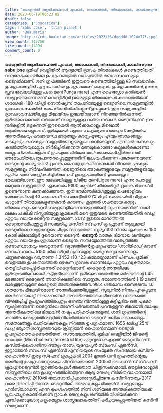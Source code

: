 ```yaml
---
title: "ടൈറ്റനില്‍ ആൽക്കഹോൾ പുഴകൾ, തടാകങ്ങൾ, തിരമാലകള്‍, കടലിരമ്പുന്നു"
date: 2023-06-19T06:23:02
draft: false
categories: ["Education"]
tags: ['Sabu Jose', 'titan planet']
author: "Beaumaris"
image: "https://cdn.boolokam.com/articles/2023/06/dqdddd-1024x773.jpg"
view_count: 915756
like_count: 14994
comment_count: 0
---
```


**ടൈറ്റനില്‍ ആൽക്കഹോൾ പുഴകൾ, തടാകങ്ങൾ, തിരമാലകള്‍, കടലിരമ്പുന്നു** **sabu jose** ഭൂമിക്ക് വെളിയില്‍ ആദ്യമായി ദ്രാവക തിരമാലകള്‍ കണ്ടെത്തിയത് സൗരകുടുംബത്തിലെ ഉപഗ്രഹങ്ങളില്‍ വലിപ്പത്തില്‍ രണ്ടാംസ്ഥാനമുള്ള ടൈറ്റനിലാണ്. ശനി ഗ്രഹത്തിന്റെ ഇതുവരെ കണ്ടെത്തിയിട്ടുള്ള 63 സ്വാഭാവിക ഉപഗ്രഹങ്ങളില്‍ ഏറ്റവും വലിയ ഉപഗ്രഹമാണ് ടൈറ്റന്‍. ഉപഗ്രഹത്തിന്റെ ഉത്തര ധ്രുവ മേഖലയിലുള്ള പംഗ മറെ(Punga mare) എന്ന ഹൈഡ്രോ കാര്‍ബണ്‍ സമുദ്രത്തിലാണ് രണ്ട് സെന്റീമീറ്റര്‍ ഉയരമുള്ള തിരമാലകള്‍ കണ്ടെത്തിയത്. ശരാശരി -180 ഡിഗ്രി സെല്‍ഷ്യസ് താപനിലയുള്ള ടൈറ്റനിലെ സമുദ്രങ്ങളില്‍ ദ്രാവകാവസ്ഥയില്‍ ജലം നിലനില്‍ക്കില്ലെന്ന് ഉറപ്പാണ്. ഈ സമുദ്രങ്ങളില്‍ ദ്രാവകാവസ്ഥയിലുള്ള മീഥേയ്‌നും ഇഥേയ്‌നുമാണ് നിറഞ്ഞുനില്‍ക്കുന്നത്. ഭൂമിയിലെ നൈൽ നദിയോട് സാദൃശ്യമുള്ള വലിയ നദികൾ ടൈറ്റനിലുണ്ട്. ഈ നദികളിൽ ഒഴുകുന്നത് ഈഥൈൽ ആൽക്കഹോളും മീഥൈൽ ആൽക്കഹോളുമാണ്. ഭൂമിയുമായി വളരെ സാദൃശ്യമുണ്ട ടൈറ്റന്. കട്ടികുടിയ അന്തരീക്ഷവും കാലാവസ്ഥ മാറ്റങ്ങളും കാറ്റും മുഴയും പുഴയും തടാകങ്ങളും കടലുകളും കുന്നുകളും സമുദ്രതീരങ്ങളുമെല്ലാം അവിടെയുണ്ട്. എന്നാല്‍ കുന്നുകളും കടല്‍ത്തീരവുമെല്ലാം നിര്‍മിച്ചിരിക്കുന്നത് മണലുകൊണ്ടോ കല്ലുകള്‍കൊണ്ടോ അല്ല. ഹിമശിലകളാണ് ഇവയുടെ നിര്‍മാണത്തിനുപയോഗിച്ചിരിക്കുന്നത്. ഭൗമോപരിതലം രൂപാന്തരപ്പെടുത്തുന്നതിന് ജലംവഹിക്കുനന പങ്കുതന്നെയാണ് ടൈറ്റന്റെ കാര്യത്തില്‍ ദ്രാവക ഹൈഡ്രോകാര്‍ബണുകള്‍ നിറഞ്ഞ പുഴകളും സമുദ്രങ്ങളും നിര്‍വഹിക്കുന്നത്. ടൈറ്റനിലെ തടാകങ്ങളുടെയും സമുദ്രങ്ങളുടെയും ഏറിയ പങ്കും കേന്ദ്രീകരിച്ചിരിക്കുന്നത് ഉപഗ്രഹത്തിന്റെ ഉത്തരധ്രുവ മേഖലയിലാണ്. ഈ മേഖലയിലുള്ള ലിജിയ മറെ(Ligea mare) എന്നു പേരുള്ള മറ്റൊരു സമുദ്രത്തില്‍ ഏകദേശം 9000 ക്യുബിക് കിലോമീറ്റര്‍ ദ്രാവക മീഥേയ്ന്‍ ഉണ്ടെന്നാണ് കണക്കാക്കുന്നത്. ഇത് ഭൗമാന്തര്‍ഭാഗത്തുള്ള പെട്രോളിയം ശേഖരത്തിന്റെ 40 മടങ്ങാണ്! സെക്കന്റില്‍ 0.75 മീറ്റര്‍ വേഗതയില്‍ വീശുന്ന കാറ്റാണ് തിരമാലകളുണ്ടാകാന്‍ കാരണം. കൂടുതല്‍ ശക്തമായ കാറ്റും തിരമാലകളും ടൈറ്റന്‍ സമുദ്രങ്ങളിലുണ്ടെന്നുള്ളതിന്റെ സൂചനയാണിത്. നാല് ലക്ഷം ച.കി.മീ വിസ്തൃതിയുള്ള ക്രാകെന്‍ മറെ ഇതുവരെ കണ്ടെത്തിയതില്‍ വെച്ച് ഏറ്റവും വലിയ ടൈറ്റന്‍ സമുദ്രമാണ്. 2012 ജൂലൈ മാസത്തില്‍ ടൈറ്റനുസമീപത്തുകൂടി സഞ്ചരിച്ച കസീനി സ്‌പേസ് ക്രാഫ്റ്റാണ് ആദ്യമായി ടൈറ്റനിലെ സമുദ്രങ്ങളുടെ ചിത്രങ്ങളെടുത്തത്. സൂര്യനില്‍ നിന്നും ഏകദേശം 150 കോടി കിലോമീറ്റര്‍ ദൂരെയാണ് ടൈറ്റന്‍. **[](https://cdn.boolokam.com/articles/2023/06/dqdddd.jpg)ടൈറ്റന്‍** വാതക ഭീമനായ ശനിയുടെ ഏറ്റവും വലിയ ഉപഹ്രഗമാണ് ടൈറ്റന്‍. സൗരയുഥത്തില്‍ വലിപ്പത്തില്‍ രണ്ടാംസ്ഥാനവും ടൈറ്റനാണ്. വ്യാഴത്തിന്റെ ഉപഗ്രഹമായ 'ഗാനിമിഡെ'ക്കാണ് ഒന്നാംസ്ഥാനം. 5150 കിലോമീറ്റര്‍ വ്യാസമുള്ള ടൈറ്റന്‍ ബുധനെക്കാളും ചന്ദ്രനെക്കാളും വലുതാണ്. 1.3452 x10 ^23 കിലോഗ്രാമാണ് പിണ്ഡം. ഭൂമിക്ക്‌ വെളിയില്‍ ഉപരിതലത്തിൽ ഒഴുകുന്ന ദ്രാവക സാന്നിദ്ധ്യം ഏറ്റവും വ്യക്തമായി തെളിയിക്കപ്പെട്ടിരിക്കുന്നത് ടൈറ്റനിലാണ്. ടൈറ്റന്റെ അന്തരീക്ഷം ഭൂമിയുടെതിനെക്കാള്‍ കട്ടികൂടിയതാണ്. ഭൂമിയുടെ അന്തരീക്ഷ മര്‍ദത്തിന്റെ 1.45 മടങ്ങാണ് ടൈറ്റന്റെ അന്തരീക്ഷത്തിലെ സാന്ദ്രത. ഭൗമാന്തരത്തിന്റെ 1.19 മടങ്ങ് ഭാരക്കൂടുതലുമുണ്ട് ടൈറ്റന്റെ അന്തരീക്ഷത്തിന്. 98.4 ശതമാനം നൈട്രജനും 1.6 ശതമാനം മീഥേയ്‌നുമാണ് അന്തരീക്ഷത്തിലുള്ളത്. സൂര്യനില്‍ നിന്നും പുറപ്പെടുന്ന അള്‍ട്രാവയലറ്റ് വികിരണങ്ങള്‍ അന്തരീക്ഷത്തിലെ മീഥേയ്ന്‍ വാതകത്തെ വിഘടിപ്പിച്ച് ഉപഗ്രഹത്തിനുചുറ്റും ഓറഞ്ച് നിറത്തിലുള്ള കട്ടികൂടിയ ഒരു പുകമറ സൃഷ്ടിക്കുന്നുണ്ട്. ടൈറ്റനിലെ അഗ്‌നിപര്‍വതങ്ങള്‍ പുറന്തള്ളുന്ന മീഥേയ്ന്‍ ബാഷ്പം അന്തരീക്ഷത്തിലെ മീഥേയ്ന്‍ നഷ്ടം പരിഹരിക്കുന്നുമുണ്ട്. ശനി ഗ്രഹത്തിന്റെ കാന്തിക ക്ഷേത്രത്തിനുള്ളില്‍ നിലനില്‍ക്കുന്ന ടൈറ്റന്‍ വലിയ തടാകങ്ങളും സമതലങ്ങളും ചെറിയ കുന്നുകളും നിറഞ്ഞ ഉപഗ്രഹമാണ്. 1655 മാര്‍ച്ച് 25ന് ഡച്ച് ജ്യോതിശാസ്ത്രജ്ഞനായ ക്രിസ്റ്റിയന്‍ ഹൈഗന്‍സാണ് ടൈറ്റന്‍ ഉപഗ്രഹത്തെകണ്ടെത്തിയത്. സൗരയഥത്തില്‍, ഭൂമിക്ക് വെളിയില്‍ ജീവന്റെ സാധ്യത (Microbial extraterrestrial life) ഏറ്റവുമധികമുള്ളത് ടൈറ്റനിലാണ്. കസീനി-ഹൈഗന്‍സ് ദൗത്യം നാസ, യൂറോപ്യന്‍ സ്‌പേസ് ഏജന്‍സി, ഇറ്റാലിയന്‍ സ്‌പേസ് ഏജന്‍സി എന്നിവയുടെ സംയുക്ത സംരഭമായ കസീനി-ഹൈഗന്‍സ് ഇരട്ട സ്‌പേസ് ക്രാഫ്റ്റുകള്‍ 2004 മുതല്‍ ശനി ഗ്രഹത്തിന്റെയും അതിന്റെ ഉപഗ്രഹങ്ങളുടെയും പിന്നാലെയാണ്. 2005ല്‍ ഹൈഗന്‍സ് സ്‌പേസ് ക്രാഫ്റ്റ് ടൈറ്റനില്‍ ഇറങ്ങിയപ്പോള്‍ അതൊരു ചിത്രസംഭവമായി. ഔട്ടര്‍സോളാര്‍ സിസ്റ്റത്തിലെ ഒരു ഉപഗ്രഹത്തിലിറങ്ങുന്ന ആദ്യ മനുഷ്യ നിര്‍മിത വാഹനമായി ഹൈഗന്‍സ്. 2010ല്‍ അവസാനിപ്പിക്കാനുദ്ദേശിച്ചിരുന്ന കസീനി ദൗത്യം 2017 വരെ ദീര്‍ഘിപ്പിച്ചിരുന്നു. ടൈറ്റനിലെ തിരമാലകളും മീഥേയ്ന്‍ സമുദ്രങ്ങളും എന്‍സിലാഡസ് എന്ന ഉപഗ്രഹത്തില്‍ നിന്ന് ശനിയുടെ അന്തരീക്ഷത്തിലേക്ക് പ്രവഹിച്ചുകൊണ്ടിരിക്കുന്ന ദ്രാവക ജെറ്റുകളും ശനിയില്‍ വീശിയടിക്കുന്ന ചുഴലിക്കൊടുങ്കാറ്റുകളുംമെല്ലാം ശാസ്ത്രലോകത്തിന് പരിചയപ്പെടുത്തിയത് കസീനി ദൗത്യമാണ്.
